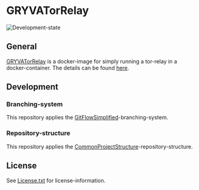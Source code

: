 # GRYVATorRelay

![Development-state](https://img.shields.io/badge/development--state-maintenance%20updates%20only-green)

## General

[GRYVATorRelay](https://github.com/anionDev/GRYVATorRelay) is a docker-image for simply running a tor-relay in a docker-container.
The details can be found [here](https://github.com/anionDev/GRYVATorRelay/blob/main/GRYVATorRelay/Other/Reference/ReferenceContent/index.md).

## Development

### Branching-system

This repository applies the [GitFlowSimplified](https://projects.aniondev.de/PublicProjects/Common/ProjectTemplates/-/blob/main/Conventions/BranchingSystem/GitFlowSimplified/GitFlowSimplified.md)-branching-system.

### Repository-structure

This repository applies the [CommonProjectStructure](https://projects.aniondev.de/PublicProjects/Common/ProjectTemplates/-/blob/main/Conventions/RepositoryStructure/CommonProjectStructure/CommonProjectStructure.md)-repository-structure.

## License

See [License.txt](https://github.com/anionDev/GRYVATorRelay/blob/main/License.txt) for license-information.
